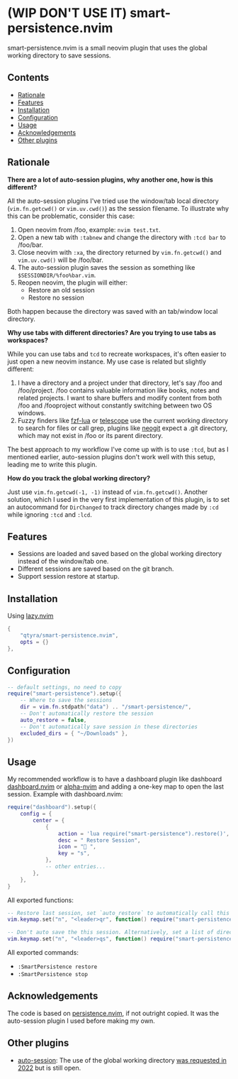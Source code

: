 # (WIP DON'T USE IT) smart-persistence.nvim

smart-persistence.nvim is a small neovim plugin that uses the global working directory to save sessions.

## Contents

- [Rationale](#rationale)
- [Features](#features)
- [Installation](#installation)
- [Configuration](#configuration)
- [Usage](#usage)
- [Acknowledgements](#acknowledgements)
- [Other plugins](#other-plugins)

## Rationale

**There are a lot of auto-session plugins, why another one, how is this different?**

All the auto-session plugins I've tried use the window/tab local directory (`vim.fn.getcwd()` or `vim.uv.cwd()`) as the session filename. To illustrate why this can be problematic, consider this case:

1. Open neovim from /foo, example: `nvim test.txt`.
2. Open a new tab with `:tabnew` and change the directory with `:tcd bar` to /foo/bar.
3. Close neovim with `:xa`, the directory returned by `vim.fn.getcwd()` and `vim.uv.cwd()` will be /foo/bar.
4. The auto-session plugin saves the session as something like `$SESSIONDIR/%foo%bar.vim`.
5. Reopen neovim, the plugin will either:
    - Restore an old session
    - Restore no session

Both happen because the directory was saved with an tab/window local directory.

**Why use tabs with different directories? Are you trying to use tabs as workspaces?**

While you can use tabs and `tcd` to recreate workspaces, it's often easier to just open a new neovim instance. My use case is related but slightly different:

1. I have a directory and a project under that directory, let's say /foo and /foo/project. /foo contains valuable information like books, notes and related projects. I want to share buffers and modify content from both /foo and /fooproject without constantly switching between two OS windows.
2. Fuzzy finders like [fzf-lua](https://github.com/ibhagwan/fzf-lua) or [telescope](https://github.com/nvim-telescope/telescope.nvim) use the current working directory to search for files or call grep, plugins like [neogit](https://github.com/NeogitOrg/neogit) expect a .git directory, which may not exist in /foo or its parent directory.

The best approach to my workflow I've come up with is to use `:tcd`, but as I mentioned earlier, auto-session plugins don't work well with this setup, leading me to write this plugin.

**How do you track the global working directory?**

Just use `vim.fn.getcwd(-1, -1)` instead of `vim.fn.getcwd()`. Another solution, which I used in the very first implementation of this plugin, is to set an autocommand for `DirChanged` to track directory changes made by `:cd` while ignoring `:tcd` and `:lcd`.

## Features

- Sessions are loaded and saved based on the global working directory instead of the window/tab one.
- Different sessions are saved based on the git branch.
- Support session restore at startup.

## Installation

Using [lazy.nvim](https://github.com/folke/lazy.nvim)

```lua
{
    "qtyra/smart-persistence.nvim",
    opts = {}
},
```

## Configuration

```lua
-- default settings, no need to copy
require("smart-persistence").setup({
    -- Where to save the sessions
    dir = vim.fn.stdpath("data") .. "/smart-persistence/",
    -- Don't automatically restore the session
    auto_restore = false,
    -- Don't automatically save session in these directories
    excluded_dirs = { "~/Downloads" },
})
```

## Usage

My recommended workflow is to have a dashboard plugin like dashboard [dashboard.nvim](https://github.com/nvimdev/dashboard-nvim) or [alpha-nvim](https://github.com/goolord/alpha-nvim) and adding a one-key map to open the last session. Example with dashboard.nvim:

```lua
require("dashboard").setup({
    config = {
        center = {
            {
                action = 'lua require("smart-persistence").restore()',
                desc = " Restore Session",
                icon = " ",
                key = "s",
            },
            -- other entries...
        },
    },
}
```

All exported functions:

```lua
-- Restore last session, set `auto_restore` to automatically call this function at startup.
vim.keymap.set("n", "<leader>qr", function() require("smart-persistence").restore() end)

-- Don't auto save the this session. Alternatively, set a list of directories in `excluded_dirs`.
vim.keymap.set("n", "<leader>qs", function() require("smart-persistence").stop() end)
```

All exported commands:

- `:SmartPersistence restore`
- `:SmartPersistence stop`

## Acknowledgements

The code is based on [persistence.nvim](https://github.com/folke/persistence.nvim), if not outright copied. It was the auto-session plugin I used before making my own.

## Other plugins

- [auto-session](https://github.com/rmagatti/auto-session): The use of the global working directory [was requested in 2022](https://github.com/rmagatti/auto-session/issues/189) but is still open.
